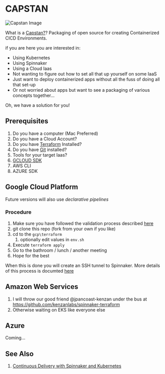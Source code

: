 # CAPSTAN

![Capstan Image](https://upload.wikimedia.org/wikipedia/commons/thumb/e/ea/Star_of_India_capstan_1.JPG/320px-Star_of_India_capstan_1.JPG)

What is a [Capstan?](https://en.wikipedia.org/wiki/Capstan_(nautical))?
Packaging of open source for creating Containerized CICD Environments.

if you are here you are interested in:
- Using Kubernetes
- Using Spinnaker
- Using a Cloud Iaas
- Not wanting to figure out how to set all that up yourself on some IaaS
- Just want to deploy containerized apps without all the fuss of doing all that set-up
- Or not worried about apps but want to see a packaging of various concepts together...

Oh, we have a solution for you!


## Prerequisites

1. Do you have a computer (Mac Preferred)
1. Do you have a Cloud Account?
1. Do you have [Terraform](https://www.terraform.io/) Installed?
1. Do you have [Git](https://git-scm.com/book/en/v2/Getting-Started-Installing-Git) installed?
1. Tools for your target Iaas?
  1. [GCLOUD SDK](https://cloud.google.com/sdk/downloads)
  1. AWS CLI
  1. AZURE SDK

## Google Cloud Platform

 Future versions will also use *declarative pipelines*


### Procedure
1. Make sure you have followed the validation process described [here](./gcp/README.md)
1. git clone this repo (fork from your own if you like)
1. cd to the `gcp\terraform`
   1. optionally edit values in `env.sh`
1. Execute `terraform apply`
1. Go to the bathroom / lunch / another meeting
1. Hope for the best

When this is done you will create an SSH tunnel to Spinnaker. More details of this process is documted [here](./gcp/README.md)


## Amazon Web Services

1. I will throw our good friend @jpancoast-kenzan under the bus at https://github.com/kenzanlabs/spinnaker-terraform
1. Otherwise waiting on EKS like everyone else

## Azure

Coming...

## See Also

1. [Continuous Delivery with Spinnaker and Kubernetes](http://continuousdelivery.kenzan.com/)





